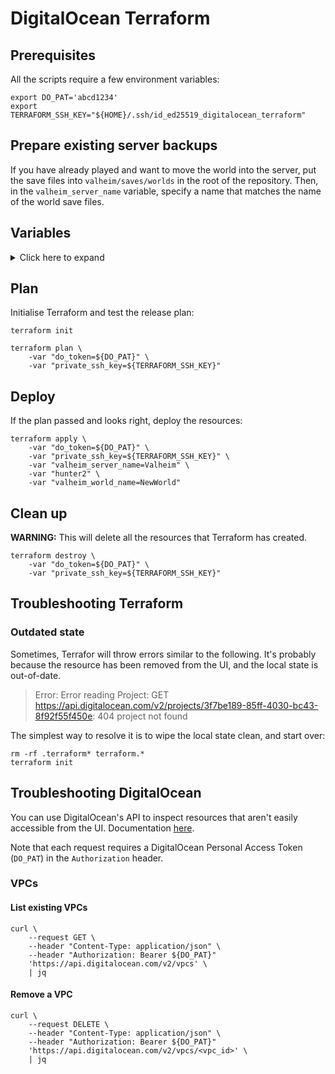 # DigitalOcean Terraform

## Prerequisites

All the scripts require a few environment variables:

```console
export DO_PAT='abcd1234'
export TERRAFORM_SSH_KEY="${HOME}/.ssh/id_ed25519_digitalocean_terraform"
```

## Prepare existing server backups

If you have already played and want to move the world into the server, put the
save files into `valheim/saves/worlds` in the root of the repository. Then, in
the `valheim_server_name` variable, specify a name that matches the name of the
world save files.

## Variables

<details>

<summary>Click here to expand</summary>

### `do_token` (required)

DigitalOcean Personal Access Token. Needed for authentication with DigitalOcean
API.

See: <https://www.digitalocean.com/docs/apis-clis/api/create-personal-access-token>

### `do_ssh_key_path` (required)

Path to a private SSH key without a passphrase that's been added to a
DigitalOcean account. Needed to provision the Droplet.

NOTE: This is the SSH key you would use to connect to the Droplet, if
necessary.

See: <https://www.digitalocean.com/docs/droplets/how-to/add-ssh-keys/to-account>

### `do_terraform_ssh_key_name` (optional)

Name of the SSH key added to a DigitalOcean account (as is visible on
DigitalOcean). Normally, it should be the same SSH key that's been specified in
the `do_ssh_key_path` variable.

The `digitalocean_ssh_key` data source fetches its details from DigitalOcean.
Then, the `digitalocean_droplet` uses the ID from the details to add this SSH
key to the new Droplet.

Defaults to `id_ed25519_digitalocean_terraform`.

See: <https://registry.terraform.io/providers/digitalocean/digitalocean/latest/docs/resources/ssh_key>

### `valheim_server_name` (optional)

The public name of the Valheim server.

NOTE: This name will be appended to the resource names on DigitalOcean.

Defaults to `Terraformed`.

### `valheim_server_password` (optional)

The password to access the Valheim server.

<details>

<summary>Defaults to <code>hunter2</code>.</summary>

You _should_ change it.

```text
<Cthon98> hey, if you type in your pw, it will show as stars
<Cthon98> ********* see!
<AzureDiamond> hunter2
<AzureDiamond> doesnt look like stars to me
<Cthon98> <AzureDiamond> *******
<Cthon98> thats what I see
<AzureDiamond> oh, really?
<Cthon98> Absolutely
<AzureDiamond> you can go hunter2 my hunter2-ing hunter2
<AzureDiamond> haha, does that look funny to you?
<Cthon98> lol, yes. See, when YOU type hunter2, it shows to us as *******
<AzureDiamond> thats neat, I didnt know IRC did that
<Cthon98> yep, no matter how many times you type hunter2, it will show to us as *******
<AzureDiamond> awesome!
<AzureDiamond> wait, how do you know my pw?
<Cthon98> er, I just copy pasted YOUR ******'s and it appears to YOU as hunter2 cause its your pw
<AzureDiamond> oh, ok.
```

</details>

### `valheim_world_name` (optional)

Name of the Valheim world. It directly correlates to the save file names.

Defaults to `Default`.

### `valheim_local_saves` (optional)

Path to the local saves parent directory (the one that contains `worlds/`). If
the game is installed on the local system, the path should be something like
this (use forward slashes):

```text
C:/Users/<USERNAME>/AppData/LocalLow/IronGate/Valheim
```

Alternatively, put the save files into `valheim/saves` in the root of this
repository.

Defaults to the `valheim/saves` directory present in the root of the
repository.

### `test` (optional)

Whether this execution is a test provision. If set to `true`, the DigitalOcean
resource names will have random values appended to them, and the VPC's IP range
will also be randomised as to not overlap with the existing IP ranges.

Note that it _will_ perform a full provision, but with unique names. This is to
be able to develop these scripts without having to avoid changes to existing
deployments.

Defaults to `false`.

</details>

## Plan

Initialise Terraform and test the release plan:

```console
terraform init

terraform plan \
    -var "do_token=${DO_PAT}" \
    -var "private_ssh_key=${TERRAFORM_SSH_KEY}"
```

## Deploy

If the plan passed and looks right, deploy the resources:

```console
terraform apply \
    -var "do_token=${DO_PAT}" \
    -var "private_ssh_key=${TERRAFORM_SSH_KEY}" \
    -var "valheim_server_name=Valheim" \
    -var "hunter2" \
    -var "valheim_world_name=NewWorld"
```

## Clean up

**WARNING:** This will delete all the resources that Terraform has created.

```console
terraform destroy \
    -var "do_token=${DO_PAT}" \
    -var "private_ssh_key=${TERRAFORM_SSH_KEY}"
```

## Troubleshooting Terraform

### Outdated state

Sometimes, Terrafor will throw errors similar to the following. It's probably
because the resource has been removed from the UI, and the local state is
out-of-date.

> Error: Error reading Project: GET https://api.digitalocean.com/v2/projects/3f7be189-85ff-4030-bc43-8f92f55f450e: 404 project not found

The simplest way to resolve it is to wipe the local state clean, and start
over:

```console
rm -rf .terraform* terraform.*
terraform init
```

## Troubleshooting DigitalOcean

You can use DigitalOcean's API to inspect resources that aren't easily
accessible from the UI. Documentation
[here](https://developers.digitalocean.com/documentation).

Note that each request requires a DigitalOcean Personal Access Token
(`DO_PAT`) in the `Authorization` header.

### VPCs

#### List existing VPCs

```console
curl \
    --request GET \
    --header "Content-Type: application/json" \
    --header "Authorization: Bearer ${DO_PAT}"
    'https://api.digitalocean.com/v2/vpcs' \
    | jq
```

#### Remove a VPC

```console
curl \
    --request DELETE \
    --header "Content-Type: application/json" \
    --header "Authorization: Bearer ${DO_PAT}"
    'https://api.digitalocean.com/v2/vpcs/<vpc_id>' \
    | jq
```
